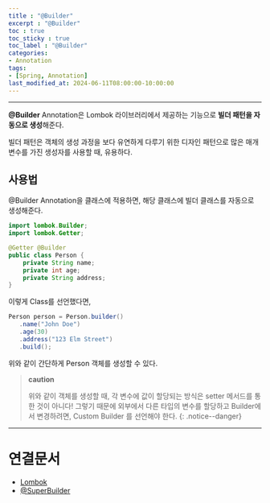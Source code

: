 ```yaml
---
title : "@Builder"
excerpt : "@Builder"
toc : true
toc_sticky : true
toc_label : "@Builder"
categories:
- Annotation
tags:
- [Spring, Annotation]
last_modified_at: 2024-06-11T08:00:00-10:00:00
---
```

  
---
  
 **@Builder** Annotation은 Lombok 라이브러리에서 제공하는 기능으로 **빌더 패턴을 자동으로 생성**해준다. 
 
 빌더 패턴은 객체의 생성 과정을 보다 유연하게 다루기 위한 디자인 패턴으로 많은 매개변수를 가진 생성자를 사용할 때, 유용하다.
  
## 사용법
 @Builder Annotation을 클래스에 적용하면, 해당 클래스에 빌더 클래스를 자동으로 생성해준다.
  
```java
import lombok.Builder; 
import lombok.Getter; 

@Getter @Builder 
public class Person { 
	private String name; 
	private int age; 
	private String address; 
}
```

 이렇게 Class를 선언했다면,
  
```java
Person person = Person.builder()
   .name("John Doe")
   .age(30)
   .address("123 Elm Street")
   .build();
```

 위와 같이 간단하게 Person 객체를 생성할 수 있다.

> **caution**
>
> 위와 같이 객체를 생성할 때, 각 변수에 값이 할당되는 방식은 setter 메서드를 통한 것이 아니다! 그렇기 때문에 외부에서 다른 타입의 변수를 할당하고 Builder에서 변경하려면, Custom Builder 를 선언해야 한다. 
{: .notice--danger}  

---
  
# 연결문서
- [Lombok](../../spring/spring-Lombok)
- [@SuperBuilder](../../annotation/annotation-@SuperBuilder)